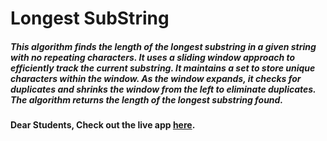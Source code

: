 # Longest SubString

##### This algorithm finds the length of the longest substring in a given string with no repeating characters. It uses a sliding window approach to efficiently track the current substring. It maintains a set to store unique characters within the window. As the window expands, it checks for duplicates and shrinks the window from the left to eliminate duplicates. The algorithm returns the length of the longest substring found.

#### Dear Students, Check out the live app [here](https://kdeepika-brs.github.io/Hamming-algo/).


